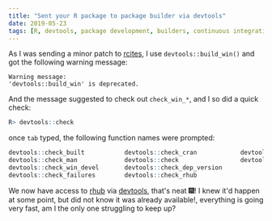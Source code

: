 ```yaml
---
title: "Sent your R package to package builder via devtools"
date: 2019-05-23
tags: [R, devtools, package development, builders, continuous integration]
---
```


As I was sending a minor patch to [rcites](https://github.com/ropensci/rcites),
I use `devtools::build_win()` and got the following warning message:

```
Warning message:
'devtools::build_win' is deprecated.
```

And the message suggested to check out `check_win_*`, and I so did a quick
check:


```R
R> devtools::check
```

once `tab` typed, the following function names were prompted:

```R
devtools::check_built           devtools::check_cran            devtools::check_win_oldrelease
devtools::check_man             devtools::check                 devtools::check_win_release
devtools::check_win_devel       devtools::check_dep_version
devtools::check_failures        devtools::check_rhub
```

We now have access to [rhub](https://builder.r-hub.io/) via
[devtools](https://cran.r-project.org/web/packages/devtools/index.html), that's
neat :fireworks:! I knew it'd happen at some point, but did not know it was
already available!, everything is going very fast, am I the only one struggling
to keep up?
